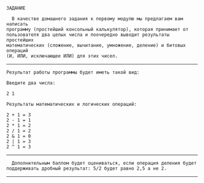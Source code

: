 
    ЗАДАНИЕ

      В качестве домашнего задания к первому модулю мы предлагаем вам написать 
    программу (простейший консольный калькулятор), которая принимает от 
    пользователя два целых числа и поочередно выводит результаты простейших 
    математических (сложение, вычитание, умножение, деление) и битовых операций 
    (И, ИЛИ, исключающее ИЛИ) для этих чисел.

-------------------------------------------------------------------------------

    Результат работы программы будет иметь такой вид:

    Введите два числа:

    2 1

    Результаты математических и логических операций:

    2 + 1 = 3
    2 - 1 = 1
    2 * 1 = 2
    2 / 1 = 2
    2 & 1 = 0
    2 | 1 = 3
    2 ^ 1 = 3

--------------------------------------------------------------------------------

      Дополнительным баллом будет оцениваться, если операция деления будет 
    поддерживать дробный результат: 5/2 будет равно 2,5 а не 2.

--------------------------------------------------------------------------------

